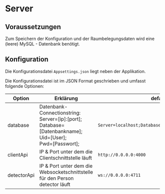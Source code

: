 # Server

## Voraussetzungen

Zum Speichern der Konfiguration und der Raumbelegungsdaten wird eine (leere) MySQL - Datenbank benötigt.

## Konfiguration

Die Konfigurationsdatei `Appsettings.json` liegt neben der Applikation.

Die Konfigurationsdatei ist im JSON Format geschrieben und umfasst folgende Optionen:

| Option | Erklärung | default |
| ------ | ------ | ------ |
| database | Datenbank-Connectionstring:</br>Server=[ip]:[port];</br>Database=[Datenbankname];</br>Uid=[User];</br>Pwd=[Passwort]; | `Server=localhost;Database=view;Uid=root;Pwd=toor;` |
| clientApi | IP & Port unter dem die Clientschnittstelle läuft | `http://0.0.0.0:4000` |
| detectorApi | IP & Port unter dem die Websocketschnittstelle für den Person detector läuft | `ws://0.0.0.0:4711` |
